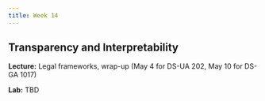 ```yaml
---
title: Week 14
---
```


## Transparency and Interpretability

**Lecture:** Legal frameworks, wrap-up (May 4 for DS-UA 202, May 10 for DS-GA 1017)

**Lab:** TBD
